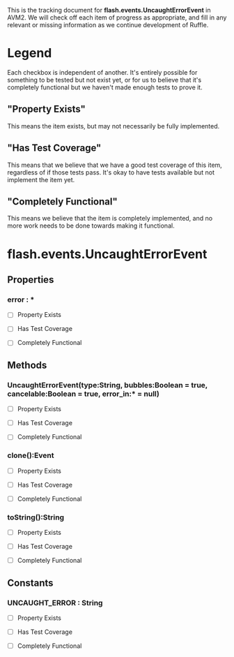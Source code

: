 This is the tracking document for **flash.events.UncaughtErrorEvent** in AVM2. We will check off each item of progress as appropriate, and fill in any relevant or missing information as we continue development of Ruffle.
# Legend

Each checkbox is independent of another. It's entirely possible for something to be tested but not exist yet, or for us to believe that it's completely functional but we haven't made enough tests to prove it.
## "Property Exists"

This means the item exists, but may not necessarily be fully implemented.
## "Has Test Coverage"

This means that we believe that we have a good test coverage of this item, regardless of if those tests pass. It's okay to have tests available but not implement the item yet.
## "Completely Functional"

This means we believe that the item is completely implemented, and no more work needs to be done towards making it functional.
# flash.events.UncaughtErrorEvent
## Properties
### error : *

* [ ] Property Exists

* [ ] Has Test Coverage

* [ ] Completely Functional


## Methods
### UncaughtErrorEvent(type:String, bubbles:Boolean = true, cancelable:Boolean = true, error_in:* = null)

* [ ] Property Exists

* [ ] Has Test Coverage

* [ ] Completely Functional


### clone():Event

* [ ] Property Exists

* [ ] Has Test Coverage

* [ ] Completely Functional


### toString():String

* [ ] Property Exists

* [ ] Has Test Coverage

* [ ] Completely Functional


## Constants
### UNCAUGHT_ERROR : String

* [ ] Property Exists

* [ ] Has Test Coverage

* [ ] Completely Functional